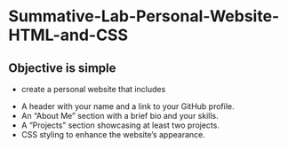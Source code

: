 # Summative-Lab-Personal-Website-HTML-and-CSS
## Objective is simple
- create a personal website that includes
* A header with your name and a link to your GitHub profile.
* An “About Me” section with a brief bio and your skills.
* A “Projects” section showcasing at least two projects.
* CSS styling to enhance the website’s appearance.